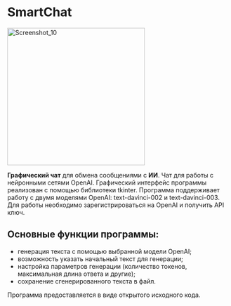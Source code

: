 # SmartChat
<img width="313" alt="Screenshot_10" src="https://user-images.githubusercontent.com/101829424/235366457-cb5fcb27-de5f-482b-847d-94c588848be8.png">

**Графический чат** для обмена сообщениями с **ИИ**.
Чат для работы с нейронными сетями OpenAI. Графический интерфейс программы реализован с помощью библиотеки tkinter. Программа поддерживает работу с двумя моделями OpenAI: text-davinci-002 и text-davinci-003. Для работы необходимо зарегистрироваться на OpenAI и получить API ключ.



## Основные функции программы:
- генерация текста с помощью выбранной модели OpenAI;
- возможность указать начальный текст для генерации;
- настройка параметров генерации (количество токенов, максимальная длина ответа и другие);
- сохранение сгенерированного текста в файл.


Программа предоставляется в виде открытого исходного кода.
